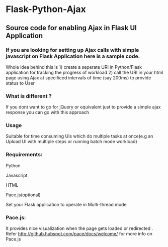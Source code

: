 # Flask-Python-Ajax
## Source code for enabling Ajax in Flask UI Application
### If you are looking for setting up Ajax calls with simple javascript on Flask Application here is a sample code.

Whole idea behind this is 1) create a seperate URI in Python/Flask application for tracking the progress of workload 2) call the URI in your html page using Ajax at specificed intervals of time (say 200ms) to provide status to User


### What is different ?

If you dont want to go for jQuery or equivalent just to provide a simple ajax response you can go with this approach 


### Usage

Suitable for time consuming UIs which do multiple tasks at once(e.g an Upload UI with multiple steps or running batch mode workload) 


### Requirements:

Python

Javascript

HTML

Pace.js(optional)

Set your Flask application to operate in Multi-thread mode 


### Pace.js:
It provides nice visualization when the page gets loaded or redirected . Refer http://github.hubspot.com/pace/docs/welcome/ for more info on Pace.js
